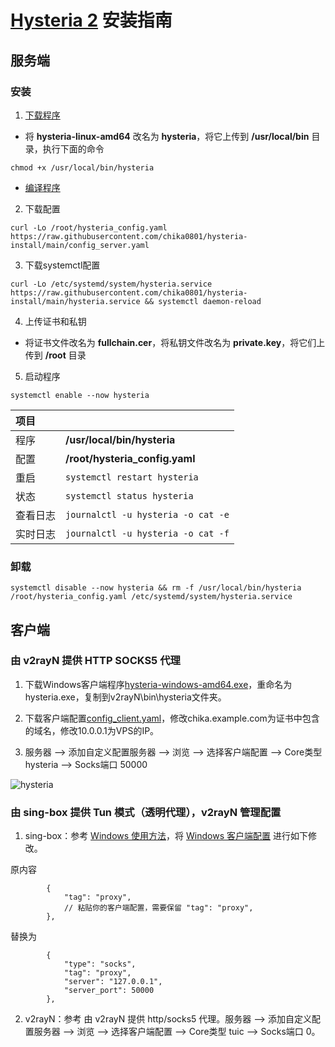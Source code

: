 # [Hysteria 2](https://github.com/apernet/hysteria/tree/wip-hy2) 安装指南

## 服务端

### 安装

1. [下载程序](https://github.com/apernet/hysteria/actions/workflows/dev-build-hy2.yml)

- 将 **hysteria-linux-amd64** 改名为 **hysteria**，将它上传到 **/usr/local/bin** 目录，执行下面的命令

```
chmod +x /usr/local/bin/hysteria
```

- [编译程序](https://github.com/chika0801/hysteria-install/blob/main/compile_hysteria.md)

2. 下载配置

```
curl -Lo /root/hysteria_config.yaml https://raw.githubusercontent.com/chika0801/hysteria-install/main/config_server.yaml
```

3. 下载systemctl配置

```
curl -Lo /etc/systemd/system/hysteria.service https://raw.githubusercontent.com/chika0801/hysteria-install/main/hysteria.service && systemctl daemon-reload
```

4. 上传证书和私钥

- 将证书文件改名为 **fullchain.cer**，将私钥文件改名为 **private.key**，将它们上传到 **/root** 目录

5. 启动程序

```
systemctl enable --now hysteria
```

| 项目 | |
| :--- | :--- |
| 程序 | **/usr/local/bin/hysteria** |
| 配置 | **/root/hysteria_config.yaml** |
| 重启 | `systemctl restart hysteria` |
| 状态 | `systemctl status hysteria` |
| 查看日志 | `journalctl -u hysteria -o cat -e` |
| 实时日志 | `journalctl -u hysteria -o cat -f` |

### 卸载

```
systemctl disable --now hysteria && rm -f /usr/local/bin/hysteria /root/hysteria_config.yaml /etc/systemd/system/hysteria.service
```

## 客户端

### 由 v2rayN 提供 HTTP SOCKS5 代理

1. 下载Windows客户端程序[hysteria-windows-amd64.exe](https://github.com/apernet/hysteria/actions/workflows/dev-build-hy2.yml)，重命名为hysteria.exe，复制到v2rayN\bin\hysteria文件夹。

2. 下载客户端配置[config_client.yaml](https://github.com/chika0801/hysteria-install/blob/main/config_client.yaml)，修改chika.example.com为证书中包含的域名，修改10.0.0.1为VPS的IP。

3. 服务器 ——> 添加自定义配置服务器 ——> 浏览 ——> 选择客户端配置 ——> Core类型 hysteria ——> Socks端口 50000

![hysteria](https://github.com/chika0801/hysteria-install/assets/88967758/8044c172-7632-48f4-83ea-c711d688929d)

### 由 sing-box 提供 Tun 模式（透明代理），v2rayN 管理配置

1. sing-box：参考 [Windows 使用方法](https://github.com/chika0801/sing-box-examples/blob/main/README.md)，将 [Windows 客户端配置](https://github.com/chika0801/sing-box-examples/blob/main/Tun/config_client_windows.json) 进行如下修改。

原内容
```jsonc
        {
            "tag": "proxy",
            // 粘贴你的客户端配置，需要保留 "tag": "proxy",
        },
```

替换为
```jsonc
        {
            "type": "socks",
            "tag": "proxy",
            "server": "127.0.0.1",
            "server_port": 50000
        },
```

2. v2rayN：参考 由 v2rayN 提供 http/socks5 代理。服务器 ——> 添加自定义配置服务器 ——> 浏览 ——> 选择客户端配置 ——> Core类型 tuic ——> Socks端口 0。
